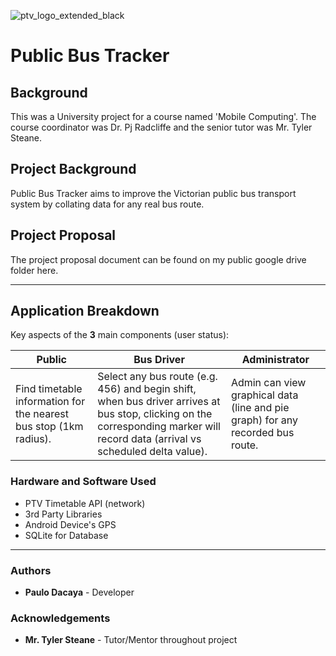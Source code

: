 ![ptv_logo_extended_black](https://user-images.githubusercontent.com/29850088/41200848-9adaa4fe-6cef-11e8-9793-701724d077f0.png)
# Public Bus Tracker
## Background
This was a University project for a course named 'Mobile Computing'. The course coordinator was Dr. Pj Radcliffe and the senior tutor was Mr. Tyler Steane.

## Project Background
Public Bus Tracker aims to improve the Victorian public bus transport system by collating data for any real bus route.

## Project Proposal
The project proposal document can be found on my public google drive folder here.

---

## Application Breakdown
Key aspects of the __3__ main components (user status):

| Public | Bus Driver | Administrator |
--- | --- | ---
| Find timetable information for the nearest bus stop (1km radius). | Select any bus route (e.g. 456) and begin shift, when bus driver arrives at bus stop, clicking on the corresponding marker will record data (arrival vs scheduled delta value). | Admin can view graphical data (line and pie graph) for any recorded bus route. 


### Hardware and Software Used
* PTV Timetable API (network)
* 3rd Party Libraries
* Android Device's GPS
* SQLite for Database

---

### Authors
* __Paulo Dacaya__ - Developer

### Acknowledgements
* __Mr. Tyler Steane__ - Tutor/Mentor throughout project
